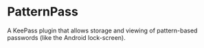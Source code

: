 # PatternPass
A KeePass plugin that allows storage and viewing of pattern-based passwords (like the Android lock-screen).
